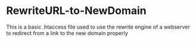 # RewriteURL-to-NewDomain
This is a basic .htaccess file used to use the rewrite engine of a webserver to redirect from a link to the new domain properly
